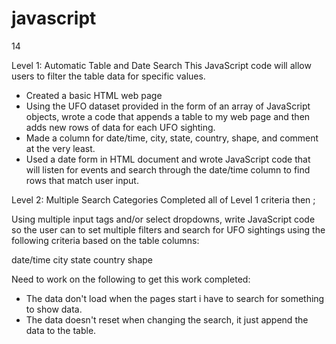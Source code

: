 # javascript
14

Level 1: Automatic Table and Date Search
This JavaScript code will allow users to filter the table data for specific values. 
- Created a basic HTML web page 
- Using the UFO dataset provided in the form of an array of JavaScript objects, wrote a code that appends a table to my web page and then adds new rows of data for each UFO sighting.
- Made a column for date/time, city, state, country, shape, and comment at the very least.
- Used a date form in  HTML document and wrote JavaScript code that will listen for events and search through the date/time column to find rows that match user input.


Level 2: Multiple Search Categories
Completed all of Level 1 criteria then ;

  Using multiple input tags and/or select dropdowns, write JavaScript code so the user can to set multiple filters and search for UFO sightings using the following   criteria based on the table columns:

  date/time
  city
  state
  country
  shape

Need to work on the following to get this work completed:
- The data don't load when the pages start i have to search for something to show data.
- The data doesn't reset when changing the search, it just append the data to the table.

